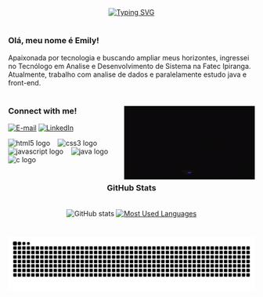 <div align="center">
  <a href="https://git.io/typing-svg">
    <img src="https://readme-typing-svg.demolab.com?font=Fira+Code&weight=500&size=22&pause=1000&color=f8a834&center=true&vCenter=true&random=false&width=524&lines=%E2%8A%B9+Welcome+to+my+profile!+%CB%99%E1%B5%95%CB%99+%E2%8A%B9+" alt="Typing SVG">
  </a>
</div>

#
<h3 align="left">Olá, meu nome é Emily!</h3>
<p align="left"> Apaixonada por tecnologia e buscando ampliar meus horizontes, ingressei no Tecnólogo em Analise e Desenvolvimento de Sistema na Fatec Ipiranga. Atualmente, trabalho com analise de dados e paralelamente estudo java e front-end.</p>

#
<div>
<img align="right" alt="" height="150px" src="src/Woman Coding GIF by Pluralsight.gif">
</div>
<h3 align="left">Connect with me!</h3>

[![E-mail](https://img.shields.io/badge/-Email-000?style=for-the-badge&logo=microsoft-outlook&logoColor=FF00F6&color:FFF)](mailto:emyvictoria061003@gmail.com)
[![LinkedIn](https://img.shields.io/badge/-LinkedIn-000?style=for-the-badge&logo=linkedin&logoColor=FF00F6&color:FFF)](https://www.linkedin.com/in/emily-chagas/)

<div style="text-align: center;" align="center">
<div align="left">
  <img src="https://cdn.jsdelivr.net/gh/devicons/devicon/icons/html5/html5-original.svg" height="25" alt="html5 logo"  />
  <img width="8" />
  <img src="https://cdn.jsdelivr.net/gh/devicons/devicon/icons/css3/css3-original.svg" height="25" alt="css3 logo"  />
  <img width="8" />
  <img src="https://cdn.jsdelivr.net/gh/devicons/devicon/icons/javascript/javascript-plain.svg" height="25" alt="javascript logo"  />
  <img width="8" />
  <img src="https://cdn.jsdelivr.net/gh/devicons/devicon/icons/java/java-original.svg" height="25" alt="java logo"  />
  <img width="8" />
  <img src="https://cdn.jsdelivr.net/gh/devicons/devicon/icons/c/c-original.svg" height="25" alt="c logo"  />
</div>

#

  <h3> GitHub Stats </h3>
  <br>
  <img src="https://github-readme-stats-git-masterrstaa-rickstaa.vercel.app/api?username=EmilyChagas&hide_title=true&show_icons=true&include_all_commits=true&count_private=true&line_height=25&hide=issues&bg_color=000&title_color=FF00F6&text_color=FFF&border_radius=3&border_color=36123c&icon_color=FF00F6&theme=jolly" alt="GitHub stats">

  <a href="https://github.com/EmilyChagas">
    <img src="https://github-readme-stats-git-masterrstaa-rickstaa.vercel.app/api/top-langs/?username=EmilyChagas&line_height=10&card_width=290&layout=compact&hide_title=false&count_private=true&langs_count=4&show_icons=true&title_color=FF00F6&hide=html,scss,less&bg_color=000&text_color=8B8B8B&border_radius=3&border_color=561760&count_private=true" alt="Most Used Languages">
  </a>
</div>

#
<picture align="center">
  <source media="(prefers-color-scheme: dark)" srcset="https://raw.githubusercontent.com/EmilyChagas/EmilyChagas/output/github-contribution-grid-snake-dark.svg">
  <source media="(prefers-color-scheme: light)" srcset="https://raw.githubusercontent.com/EmilyChagas/EmilyChagas/output/github-contribution-grid-snake-dark.svg">
  <img align="center" alt="github contribution grid snake animation" src="https://raw.githubusercontent.com/EmilyChagas/EmilyChagas/output/github-contribution-grid-snake.svg">
</picture>

